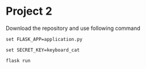 # Project 2

Download the repository and use following command

```
set FLASK_APP=application.py
```

```
set SECRET_KEY=keyboard_cat
```

```
flask run
```
